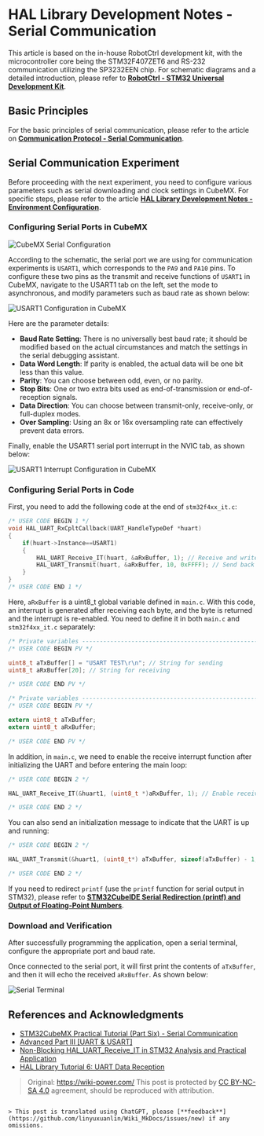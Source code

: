 # HAL Library Development Notes - Serial Communication

This article is based on the in-house RobotCtrl development kit, with the microcontroller core being the STM32F407ZET6 and RS-232 communication utilizing the SP3232EEN chip. For schematic diagrams and a detailed introduction, please refer to [**RobotCtrl - STM32 Universal Development Kit**](https://wiki-power.com/RobotCtrl-STM32%E9%80%9A%E7%94%A8%E5%BC%80%E5%8F%91%E5%A5%97%E4%BB%B6).

## Basic Principles

For the basic principles of serial communication, please refer to the article on [**Communication Protocol - Serial Communication**](https://wiki-power.com/%E9%80%9A%E4%BF%A1%E5%8D%8F%E8%AE%AE-%E4%B8%B2%E5%8F%A3%E9%80%9A%E4%BF%A1).

## Serial Communication Experiment

Before proceeding with the next experiment, you need to configure various parameters such as serial downloading and clock settings in CubeMX. For specific steps, please refer to the article [**HAL Library Development Notes - Environment Configuration**](https://wiki-power.com/HAL%E5%BA%93%E5%BC%80%E5%8F%91%E7%AC%94%E8%AE%B0-%E7%8E%AF%E5%A2%83%E9%85%8D%E7%BD%AE).

### Configuring Serial Ports in CubeMX

![CubeMX Serial Configuration](https://img.wiki-power.com/d/wiki-media/img/20210207100329.png)

According to the schematic, the serial port we are using for communication experiments is `USART1`, which corresponds to the `PA9` and `PA10` pins. To configure these two pins as the transmit and receive functions of `USART1` in CubeMX, navigate to the USART1 tab on the left, set the mode to asynchronous, and modify parameters such as baud rate as shown below:

![USART1 Configuration in CubeMX](https://img.wiki-power.com/d/wiki-media/img/20210207100941.png)

Here are the parameter details:

- **Baud Rate Setting**: There is no universally best baud rate; it should be modified based on the actual circumstances and match the settings in the serial debugging assistant.
- **Data Word Length**: If parity is enabled, the actual data will be one bit less than this value.
- **Parity**: You can choose between odd, even, or no parity.
- **Stop Bits**: One or two extra bits used as end-of-transmission or end-of-reception signals.
- **Data Direction**: You can choose between transmit-only, receive-only, or full-duplex modes.
- **Over Sampling**: Using an 8x or 16x oversampling rate can effectively prevent data errors.

Finally, enable the USART1 serial port interrupt in the NVIC tab, as shown below:

![USART1 Interrupt Configuration in CubeMX](https://img.wiki-power.com/d/wiki-media/img/20210207104641.png)

### Configuring Serial Ports in Code

First, you need to add the following code at the end of `stm32f4xx_it.c`:

```c
/* USER CODE BEGIN 1 */
void HAL_UART_RxCpltCallback(UART_HandleTypeDef *huart)
{
    if(huart->Instance==USART1)
    {
        HAL_UART_Receive_IT(huart, &aRxBuffer, 1); // Receive and write to aRxBuffer
        HAL_UART_Transmit(huart, &aRxBuffer, 10, 0xFFFF); // Send back the received aRxBuffer
    }
}
/* USER CODE END 1 */
```

Here, `aRxBuffer` is a uint8_t global variable defined in `main.c`. With this code, an interrupt is generated after receiving each byte, and the byte is returned and the interrupt is re-enabled. You need to define it in both `main.c` and `stm32f4xx_it.c` separately:



```c title="main.c"
/* Private variables -----------------------------------------------------------*/
/* USER CODE BEGIN PV */

uint8_t aTxBuffer[] = "USART TEST\r\n"; // String for sending
uint8_t aRxBuffer[20]; // String for receiving

/* USER CODE END PV */
```

```c title="stm32f4xx_it.c"
/* Private variables -----------------------------------------------------------*/
/* USER CODE BEGIN PV */

extern uint8_t aTxBuffer;
extern uint8_t aRxBuffer;

/* USER CODE END PV */
```

In addition, in `main.c`, we need to enable the receive interrupt function after initializing the UART and before entering the main loop:

```c title="main.c"
/* USER CODE BEGIN 2 */

HAL_UART_Receive_IT(&huart1, (uint8_t *)aRxBuffer, 1); // Enable receive interrupt

/* USER CODE END 2 */
```

You can also send an initialization message to indicate that the UART is up and running:

```c title="main.c"
/* USER CODE BEGIN 2 */

HAL_UART_Transmit(&huart1, (uint8_t*) aTxBuffer, sizeof(aTxBuffer) - 1, 0xFFFF); // Send the previously defined aTxBuffer

/* USER CODE END 2 */
```

If you need to redirect `printf` (use the `printf` function for serial output in STM32), please refer to [**STM32CubeIDE Serial Redirection (printf) and Output of Floating-Point Numbers**](https://wiki-power.com/STM32CubeIDE%E4%B8%B2%E5%8F%A3%E9%87%8D%E5%AE%9A%E5%90%91%EF%BC%88printf%EF%BC%89%E5%8F%8A%E8%BE%93%E5%87%BA%E6%B5%AE%E7%82%B9%E5%9E%8B).

### Download and Verification

After successfully programming the application, open a serial terminal, configure the appropriate port and baud rate.

Once connected to the serial port, it will first print the contents of `aTxBuffer`, and then it will echo the received `aRxBuffer`. As shown below:

![Serial Terminal](https://img.wiki-power.com/d/wiki-media/img/20210403232628.png)

## References and Acknowledgments

- [STM32CubeMX Practical Tutorial (Part Six) - Serial Communication](https://blog.csdn.net/weixin_43892323/article/details/105339949)
- [Advanced Part III [UART & USART]](https://alchemicronin.github.io/posts/b4c69a89/#1-0-%E4%BB%80%E4%B9%88%E6%98%AFUART%E5%92%8CUSART%EF%BC%9F%E6%9C%89%E4%BB%80%E4%B9%88%E5%8C%BA%E5%88%AB%E5%98%9B%EF%BC%9F)
- [Non-Blocking HAL_UART_Receive_IT in STM32 Analysis and Practical Application](https://zhuanlan.zhihu.com/p/147414331)
- [HAL Library Tutorial 6: UART Data Reception](https://blog.csdn.net/geek_monkey/article/details/89165040)

> Original: <https://wiki-power.com/>
> This post is protected by [CC BY-NC-SA 4.0](https://creativecommons.org/licenses/by/4.0/deed.en) agreement, should be reproduced with attribution.
```

> This post is translated using ChatGPT, please [**feedback**](https://github.com/linyuxuanlin/Wiki_MkDocs/issues/new) if any omissions.